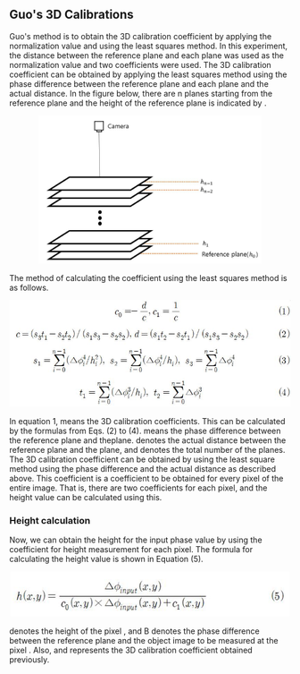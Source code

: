 Guo's 3D Calibrations  
---
Guo's method is to obtain the 3D calibration coefficient by applying the normalization value and using the least squares method. In this experiment, the distance between the reference plane and each plane was used as the normalization value and two coefficients were used. The 3D calibration coefficient can be obtained by applying the least squares method using the phase difference between the reference plane and each plane and the actual distance. In the figure below, there are n planes starting from the reference plane and the height of the reference plane is indicated by .  

<p align="center">
 <img src="System.JPG" alt="System" width = "400" display="block" margin="0 auto"  />
</p>


The method of calculating the coefficient using the least squares method is as follows.  
<p align="center">
 <img src="guo's equations.JPG" alt="equation1" width = "600" display="block" margin="0 auto"  />
</p>

In equation 1, means the 3D calibration coefficients. This can be calculated by the formulas from Eqs. (2) to (4). means the phase difference between the reference plane and theplane. denotes the actual distance between the reference plane and the plane, and  denotes the total number of the planes. The 3D calibration coefficient can be obtained by using the least square method using the phase difference and the actual distance as described above. This coefficient is a coefficient to be obtained for every pixel of the entire image. That is, there are two coefficients for each pixel, and the height value can be calculated using this.  

### Height calculation  
Now, we can obtain the height for the input phase value by using the coefficient for height measurement for each pixel. The formula for calculating the height value is shown in Equation (5).  

<p align="center">
 <img src="guo's equations2.JPG" alt="equation2" width = "500" display="block" margin="0 auto"  />
</p>

 denotes the height of the pixel , and B denotes the phase difference between the reference plane and the object image to be measured at the pixel . Also,  and represents the 3D calibration coefficient obtained previously.
